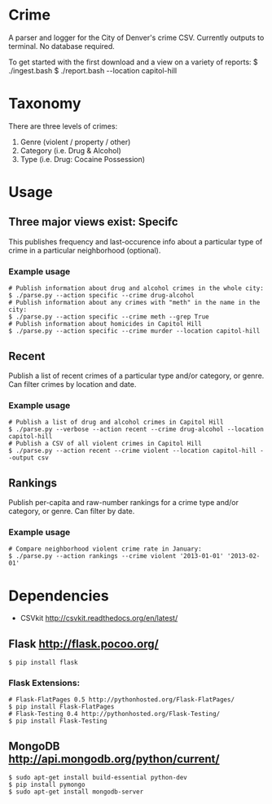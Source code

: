 Crime
=====
A parser and logger for the City of Denver's crime CSV. Currently outputs to terminal. No database required.

To get started with the first download and a view on a variety of reports:
    $ ./ingest.bash
    $ ./report.bash --location capitol-hill

Taxonomy
========
There are three levels of crimes: 

1. Genre (violent / property / other)
2. Category (i.e. Drug & Alcohol)
3. Type (i.e. Drug: Cocaine Possession)

Usage
=====
Three major views exist:
Specifc
-------
This publishes frequency and last-occurence info about a particular type of crime in a particular neighborhood (optional).
### Example usage
    # Publish information about drug and alcohol crimes in the whole city:
    $ ./parse.py --action specific --crime drug-alcohol
    # Publish information about any crimes with "meth" in the name in the city:
    $ ./parse.py --action specific --crime meth --grep True 
    # Publish information about homicides in Capitol Hill
    $ ./parse.py --action specific --crime murder --location capitol-hill

Recent
------
Publish a list of recent crimes of a particular type and/or category, or genre. Can filter crimes by location and date.
### Example usage
    # Publish a list of drug and alcohol crimes in Capitol Hill
    $ ./parse.py --verbose --action recent --crime drug-alcohol --location capitol-hill
    # Publish a CSV of all violent crimes in Capitol Hill
    $ ./parse.py --action recent --crime violent --location capitol-hill --output csv

Rankings
--------
Publish per-capita and raw-number rankings for a crime type and/or category, or genre. Can filter by date.
### Example usage
    # Compare neighborhood violent crime rate in January:
    $ ./parse.py --action rankings --crime violent '2013-01-01' '2013-02-01'

Dependencies
============
* CSVkit http://csvkit.readthedocs.org/en/latest/

## Flask http://flask.pocoo.org/
    $ pip install flask

### Flask Extensions:
    # Flask-FlatPages 0.5 http://pythonhosted.org/Flask-FlatPages/
    $ pip install Flask-FlatPages
    # Flask-Testing 0.4 http://pythonhosted.org/Flask-Testing/
    $ pip install Flask-Testing

## MongoDB http://api.mongodb.org/python/current/
    $ sudo apt-get install build-essential python-dev
    $ pip install pymongo
    $ sudo apt-get install mongodb-server


